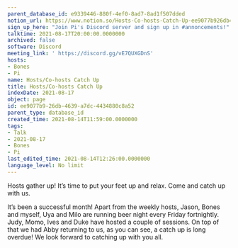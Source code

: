 ```yaml
---
parent_database_id: e9339446-880f-4ef0-8ad7-8ad1f507dded
notion_url: https://www.notion.so/Hosts-Co-hosts-Catch-Up-ee9077b926db4639a7dc4434880c8a52
sign_up_here: "Join Pi's Discord server and sign up in #annoncements!"
talktime: 2021-08-17T20:00:00.0000000
archived: false
software: Discord
meeting_link: ' https://discord.gg/vE7QUXGDnS'
hosts:
- Bones
- Pi
name: Hosts/Co-hosts Catch Up
title: Hosts/Co-hosts Catch Up
indexDate: 2021-08-17
object: page
id: ee9077b9-26db-4639-a7dc-4434880c8a52
parent_type: database_id
created_time: 2021-08-14T11:59:00.0000000
tags:
- Talk
- 2021-08-17
- Bones
- Pi
last_edited_time: 2021-08-14T12:26:00.0000000
language_level: No limit
---
```









Hosts gather up! It’s time to put your feet up and relax. Come and catch up with us.

It’s been a successful month! Apart from the weekly hosts, Jason, Bones and myself, Uya and Milo are running beer night every Friday fortnightly. Judy, Momo, Ives and Duke have hosted a couple of sessions. On top of that we had Abby returning to us, as you can see, a catch up is long overdue! We look forward to catching up with you all.

















